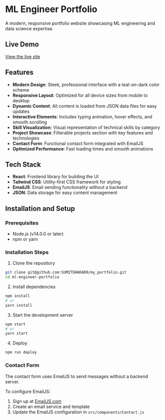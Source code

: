# ML Engineer Portfolio

A modern, responsive portfolio website showcasing ML engineering and data science expertise.


## Live Demo

[View the live site](https://sumitdhakad0.github.io/my_portfolio/)

## Features

- **Modern Design**: Sleek, professional interface with a teal-on-dark color scheme
- **Responsive Layout**: Optimized for all device sizes from mobile to desktop
- **Dynamic Content**: All content is loaded from JSON data files for easy updates
- **Interactive Elements**: Includes typing animation, hover effects, and smooth scrolling
- **Skill Visualization**: Visual representation of technical skills by category
- **Project Showcase**: Filterable projects section with key features and technologies
- **Contact Form**: Functional contact form integrated with EmailJS
- **Optimized Performance**: Fast loading times and smooth animations

## Tech Stack

- **React**: Frontend library for building the UI
- **Tailwind CSS**: Utility-first CSS framework for styling
- **EmailJS**: Email sending functionality without a backend
- **JSON**: Data storage for easy content management

## Installation and Setup

### Prerequisites
- Node.js (v14.0.0 or later)
- npm or yarn

### Installation Steps

1. Clone the repository
```bash
git clone git@github.com:SUMITDHAKAD0/my_portfolio.git
cd ml-engineer-portfolio
```

2. Install dependencies
```bash
npm install
# or
yarn install
```

3. Start the development server
```bash
npm start
# or
yarn start
```

4. Deploy
```bash
npm run deploy
```

### Contact Form
The contact form uses EmailJS to send messages without a backend server.

To configure EmailJS:
1. Sign up at [EmailJS.com](https://www.emailjs.com/)
2. Create an email service and template
3. Update the EmailJS configuration in `src/components/Contact.js`

